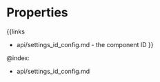
Properties
==========

{{links
- api/settings_id_config.md - the component ID
}}

@index:
- api/settings_id_config.md

